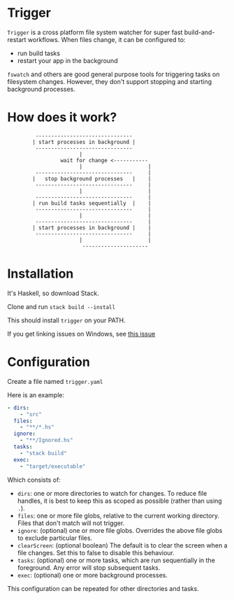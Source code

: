 # Trigger

`Trigger` is a cross platform file system watcher for super fast build-and-restart workflows. When files change, it can be configured to:
 - run build tasks
 - restart your app in the background

`fswatch` and others are good general purpose tools for triggering tasks on filesystem changes. 
However, they don't support stopping and starting background processes.

# How does it work?

```
         -------------------------------
        | start processes in background |
         -------------------------------
                       |
                 wait for change <-----------
                       |                     |
         -------------------------------     |
        |   stop background processes   |    |
         -------------------------------     |
                       |                     |
         -------------------------------     |
        | run build tasks sequentially  |    |
         -------------------------------     |
                       |                     |
         -------------------------------     |
        | start processes in background |    |
         -------------------------------     |
                       |                     |
                        ---------------------  

```

# Installation

It's Haskell, so download Stack.

Clone and run `stack build --install`

This should install `trigger` on your PATH.

If you get linking issues on Windows, see [this issue](https://github.com/commercialhaskell/stack/issues/425)

# Configuration

Create a file named `trigger.yaml`

Here is an example:
```yaml
- dirs:
    - "src"
  files:
    - "**/*.hs"
  ignore:
    - "**/Ignored.hs"
  tasks: 
    - "stack build"
  exec:
    - "target/executable"      
```

Which consists of:

- `dirs`: one or more directories to watch for changes. To reduce file handles, it is best to keep this as scoped as possible (rather than using `.`).
- `files`: one or more file globs, relative to the current working directory. Files that don't match will not trigger. 
- `ignore`: (optional) one or more file globs. Overrides the above file globs to exclude particular files. 
- `clearScreen`: (optional boolean) The default is to clear the screen when a file changes. Set this to false to disable this behaviour.
- `tasks`: (optional) one or more tasks, which are run sequentially in the foreground. Any error will stop subsequent tasks.
- `exec`: (optional) one or more background processes.

This configuration can be repeated for other directories and tasks.